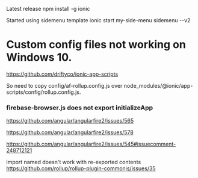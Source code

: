 Latest release
npm install -g ionic

Started using sidemenu template
ionic start my-side-menu sidemenu --v2

# Custom config files not working on Windows 10.
https://github.com/driftyco/ionic-app-scripts

So need to copy config/af-rollup.config.js over node_modules/@ionic/app-scripts/config/rollup.config.js.

### firebase-browser.js does not export initializeApp
https://github.com/angular/angularfire2/issues/565


https://github.com/angular/angularfire2/issues/578


https://github.com/angular/angularfire2/issues/545#issuecomment-248712121


import named doesn't work with re-exported contents 
https://github.com/rollup/rollup-plugin-commonjs/issues/35




